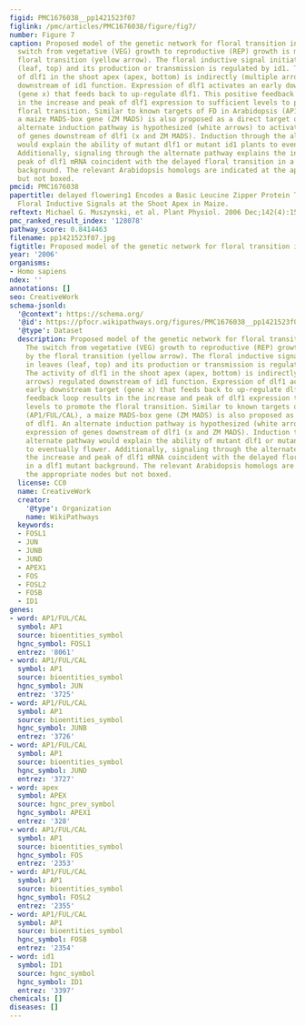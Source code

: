 ```yaml
---
figid: PMC1676038__pp1421523f07
figlink: /pmc/articles/PMC1676038/figure/fig7/
number: Figure 7
caption: Proposed model of the genetic network for floral transition in maize. The
  switch from vegetative (VEG) growth to reproductive (REP) growth is marked by the
  floral transition (yellow arrow). The floral inductive signal initiates in leaves
  (leaf, top) and its production or transmission is regulated by id1. The activity
  of dlf1 in the shoot apex (apex, bottom) is indirectly (multiple arrows) regulated
  downstream of id1 function. Expression of dlf1 activates an early downstream target
  (gene x) that feeds back to up-regulate dlf1. This positive feedback loop results
  in the increase and peak of dlf1 expression to sufficient levels to promote the
  floral transition. Similar to known targets of FD in Arabidopsis (AP1/FUL/CAL),
  a maize MADS-box gene (ZM MADS) is also proposed as a direct target of dlf1. An
  alternate induction pathway is hypothesized (white arrows) to activate expression
  of genes downstream of dlf1 (x and ZM MADS). Induction through the alternate pathway
  would explain the ability of mutant dlf1 or mutant id1 plants to eventually flower.
  Additionally, signaling through the alternate pathway explains the increase and
  peak of dlf1 mRNA coincident with the delayed floral transition in a dlf1 mutant
  background. The relevant Arabidopsis homologs are indicated at the appropriate nodes
  but not boxed.
pmcid: PMC1676038
papertitle: delayed flowering1 Encodes a Basic Leucine Zipper Protein That Mediates
  Floral Inductive Signals at the Shoot Apex in Maize.
reftext: Michael G. Muszynski, et al. Plant Physiol. 2006 Dec;142(4):1523-1536.
pmc_ranked_result_index: '128078'
pathway_score: 0.8414463
filename: pp1421523f07.jpg
figtitle: Proposed model of the genetic network for floral transition in maize
year: '2006'
organisms:
- Homo sapiens
ndex: ''
annotations: []
seo: CreativeWork
schema-jsonld:
  '@context': https://schema.org/
  '@id': https://pfocr.wikipathways.org/figures/PMC1676038__pp1421523f07.html
  '@type': Dataset
  description: Proposed model of the genetic network for floral transition in maize.
    The switch from vegetative (VEG) growth to reproductive (REP) growth is marked
    by the floral transition (yellow arrow). The floral inductive signal initiates
    in leaves (leaf, top) and its production or transmission is regulated by id1.
    The activity of dlf1 in the shoot apex (apex, bottom) is indirectly (multiple
    arrows) regulated downstream of id1 function. Expression of dlf1 activates an
    early downstream target (gene x) that feeds back to up-regulate dlf1. This positive
    feedback loop results in the increase and peak of dlf1 expression to sufficient
    levels to promote the floral transition. Similar to known targets of FD in Arabidopsis
    (AP1/FUL/CAL), a maize MADS-box gene (ZM MADS) is also proposed as a direct target
    of dlf1. An alternate induction pathway is hypothesized (white arrows) to activate
    expression of genes downstream of dlf1 (x and ZM MADS). Induction through the
    alternate pathway would explain the ability of mutant dlf1 or mutant id1 plants
    to eventually flower. Additionally, signaling through the alternate pathway explains
    the increase and peak of dlf1 mRNA coincident with the delayed floral transition
    in a dlf1 mutant background. The relevant Arabidopsis homologs are indicated at
    the appropriate nodes but not boxed.
  license: CC0
  name: CreativeWork
  creator:
    '@type': Organization
    name: WikiPathways
  keywords:
  - FOSL1
  - JUN
  - JUNB
  - JUND
  - APEX1
  - FOS
  - FOSL2
  - FOSB
  - ID1
genes:
- word: AP1/FUL/CAL
  symbol: AP1
  source: bioentities_symbol
  hgnc_symbol: FOSL1
  entrez: '8061'
- word: AP1/FUL/CAL
  symbol: AP1
  source: bioentities_symbol
  hgnc_symbol: JUN
  entrez: '3725'
- word: AP1/FUL/CAL
  symbol: AP1
  source: bioentities_symbol
  hgnc_symbol: JUNB
  entrez: '3726'
- word: AP1/FUL/CAL
  symbol: AP1
  source: bioentities_symbol
  hgnc_symbol: JUND
  entrez: '3727'
- word: apex
  symbol: APEX
  source: hgnc_prev_symbol
  hgnc_symbol: APEX1
  entrez: '328'
- word: AP1/FUL/CAL
  symbol: AP1
  source: bioentities_symbol
  hgnc_symbol: FOS
  entrez: '2353'
- word: AP1/FUL/CAL
  symbol: AP1
  source: bioentities_symbol
  hgnc_symbol: FOSL2
  entrez: '2355'
- word: AP1/FUL/CAL
  symbol: AP1
  source: bioentities_symbol
  hgnc_symbol: FOSB
  entrez: '2354'
- word: id1
  symbol: ID1
  source: hgnc_symbol
  hgnc_symbol: ID1
  entrez: '3397'
chemicals: []
diseases: []
---
```

